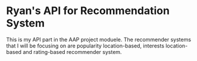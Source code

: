 # Ryan's API for Recommendation System
This is my API part in the AAP project moduele. The recommender systems that I will be focusing on are popularity location-based, interests location-based and rating-based recommender system.
